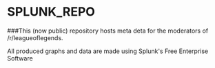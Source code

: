 # SPLUNK_REPO

###This (now public) repository hosts meta deta for the moderators of /r/leagueoflegends. 

All produced graphs and data are made using Splunk's Free Enterprise Software
